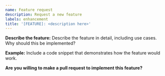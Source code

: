 ```yaml
---
name: Feature request
description: Request a new feature
labels: enhancement
title: '[FEATURE]: <description here>'
---
```


**Describe the feature:**
Describe the feature in detail, including use cases. Why should this be implemented?

**Example:**
Include a code snippet that demonstrates how the feature would work.

**Are you willing to make a pull request to implement this feature?**
